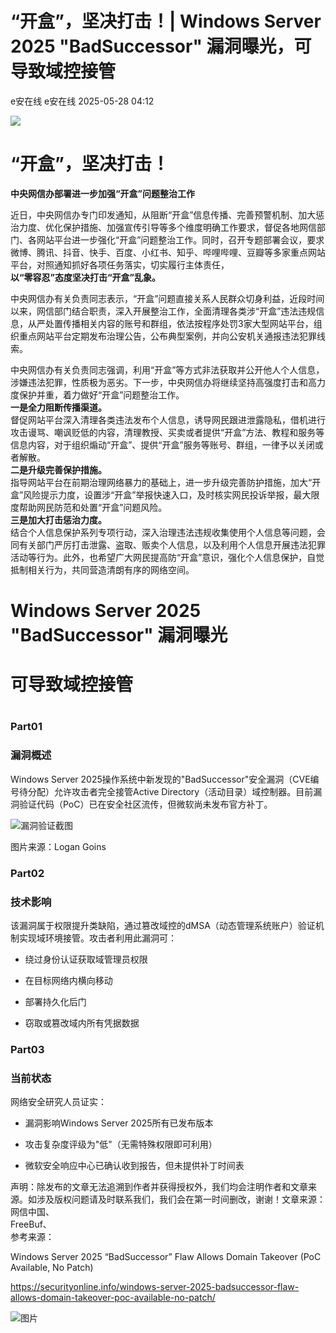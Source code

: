 #  “开盒”，坚决打击！| Windows Server 2025 "BadSuccessor" 漏洞曝光，可导致域控接管   
e安在线  e安在线   2025-05-28 04:12  
  
![](https://mmbiz.qpic.cn/sz_mmbiz_png/1Y08O57sHWiahTldalExhOyzXNMO6kcO7ULmiclhSZfg8zVMLHEMUGBu3lBjFbjib8vsYDZzplofMSC7epkHHWpibw/640?wx_fmt=png&from=appmsg "")  
# “开盒”，坚决打击！  
  
**中央网信办部署进一步加强“开盒”问题整治工作**  
  
近日，中央网信办专门印发通知，从阻断“开盒”信息传播、完善预警机制、加大惩治力度、优化保护措施、加强宣传引导等多个维度明确工作要求，督促各地网信部门、各网站平台进一步强化“开盒”问题整治工作。同时，召开专题部署会议，要求微博、腾讯、抖音、快手、百度、小红书、知乎、哔哩哔哩、豆瓣等多家重点网站平台，对照通知抓好各项任务落实，切实履行主体责任，  
**以“零容忍”态度坚决打击“开盒”乱象。**  
  
  
中央网信办有关负责同志表示，“开盒”问题直接关系人民群众切身利益，近段时间以来，网信部门结合职责，深入开展整治工作，全面清理各类涉“开盒”违法违规信息，从严处置传播相关内容的账号和群组，依法按程序处罚3家大型网站平台，组织重点网站平台定期发布治理公告，公布典型案例，并向公安机关通报违法犯罪线索。  
  
  
中央网信办有关负责同志强调，利用“开盒”等方式非法获取并公开他人个人信息，涉嫌违法犯罪，性质极为恶劣。下一步，中央网信办将继续坚持高强度打击和高力度保护并重，着力做好“开盒”问题整治工作。  
**一是全力阻断传播渠道。**  
督促网站平台深入清理各类违法发布个人信息，诱导网民跟进泄露隐私，借机进行攻击谩骂、嘲讽贬低的内容，清理教授、买卖或者提供“开盒”方法、教程和服务等信息内容，对于组织煽动“开盒”、提供“开盒”服务等账号、群组，一律予以关闭或者解散。  
**二是升级完善保护措施。**  
指导网站平台在前期治理网络暴力的基础上，进一步升级完善防护措施，加大“开盒”风险提示力度，设置涉“开盒”举报快速入口，及时核实网民投诉举报，最大限度帮助网民防范和处置“开盒”问题风险。  
**三是加大打击惩治力度。**  
结合个人信息保护系列专项行动，深入治理违法违规收集使用个人信息等问题，会同有关部门严厉打击泄露、盗取、贩卖个人信息，以及利用个人信息开展违法犯罪活动等行为。此外，也希望广大网民提高防“开盒”意识，强化个人信息保护，自觉抵制相关行为，共同营造清朗有序的网络空间。  
#   
# Windows Server 2025 "BadSuccessor" 漏洞曝光  
# 可导致域控接管  
#   
### Part01  
### 漏洞概述  
  
  
Windows Server 2025操作系统中新发现的"BadSuccessor"安全漏洞（CVE编号待分配）允许攻击者完全接管Active Directory（活动目录）域控制器。目前漏洞验证代码（PoC）已在安全社区流传，但微软尚未发布官方补丁。  
  
  
![漏洞验证截图](https://mmbiz.qpic.cn/mmbiz_jpg/qq5rfBadR3iccVtiaSzLOdiaOWSeZ0SmRIqJfkTrN6q5sEZEO5Ek6t7vr6YdPSLq0ic7Br3Lh2SkU4bM5B0nTPtvXg/640?wx_fmt=jpeg&from=appmsg "")  
  
图片来源：Logan Goins  
  
### Part02  
### 技术影响  
  
  
该漏洞属于权限提升类缺陷，通过篡改域控的dMSA（动态管理系统账户）验证机制实现域环境接管。攻击者利用此漏洞可：  
  
- 绕过身份认证获取域管理员权限  
  
- 在目标网络内横向移动  
  
- 部署持久化后门  
  
- 窃取或篡改域内所有凭据数据  
  
### Part03  
### 当前状态  
  
  
网络安全研究人员证实：  
  
- 漏洞影响Windows Server 2025所有已发布版本  
  
- 攻击复杂度评级为"低"（无需特殊权限即可利用）  
  
- 微软安全响应中心已确认收到报告，但未提供补丁时间表  
  
声明：除发布的文章无法追溯到作者并获得授权外，我们均会注明作者和文章来源。如涉及版权问题请及时联系我们，我们会在第一时间删改，谢谢！文章来源：网信中国、  
FreeBuf、  
参考来源：  
  
Windows Server 2025 “BadSuccessor” Flaw Allows Domain Takeover (PoC Available, No Patch)  
  
https://securityonline.info/windows-server-2025-badsuccessor-flaw-allows-domain-takeover-poc-available-no-patch/  
  
  
  
  
  
![图片](https://mmbiz.qpic.cn/sz_mmbiz_jpg/1Y08O57sHWiaM9uv5Q89hYMT8zuKQtQYuvSPy0HyyLwRShZOMcoGgoBy6qiatgDhW3UhCXGVXiaEbS8ANmZwViaMAw/640?wx_fmt=jpeg&from=appmsg&wxfrom=5&wx_lazy=1&wx_co=1&tp=wxpic "")  
  
